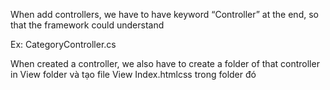 When add controllers, we have to have keyword “Controller” at the end, so that the framework could understand

Ex: CategoryController.cs

When created a controller, we also have to create a folder of that controller in View folder và tạo file View Index.htmlcss trong folder đó